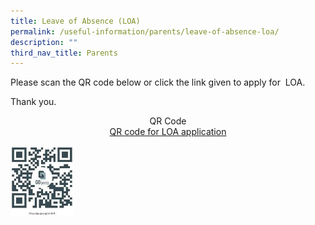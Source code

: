 ```yaml
---
title: Leave of Absence (LOA)
permalink: /useful-information/parents/leave-of-absence-loa/
description: ""
third_nav_title: Parents
---
```

Please scan the QR code below or click the link given to apply for  LOA.

  

Thank you.

<p style="text-align:center;">QR Code<br><a href="https://go.gov.sg/jxh2c9">QR code for LOA application</a></p>



<style>  
img {  
  display: block;  
  margin-left: auto;  
  margin-right: auto;  
}  
</style>  

<body><img src="/images/LOA.jpeg" alt="Leave of Absence (LOA)" style="width:20%;">  
  
</body>  
<br>